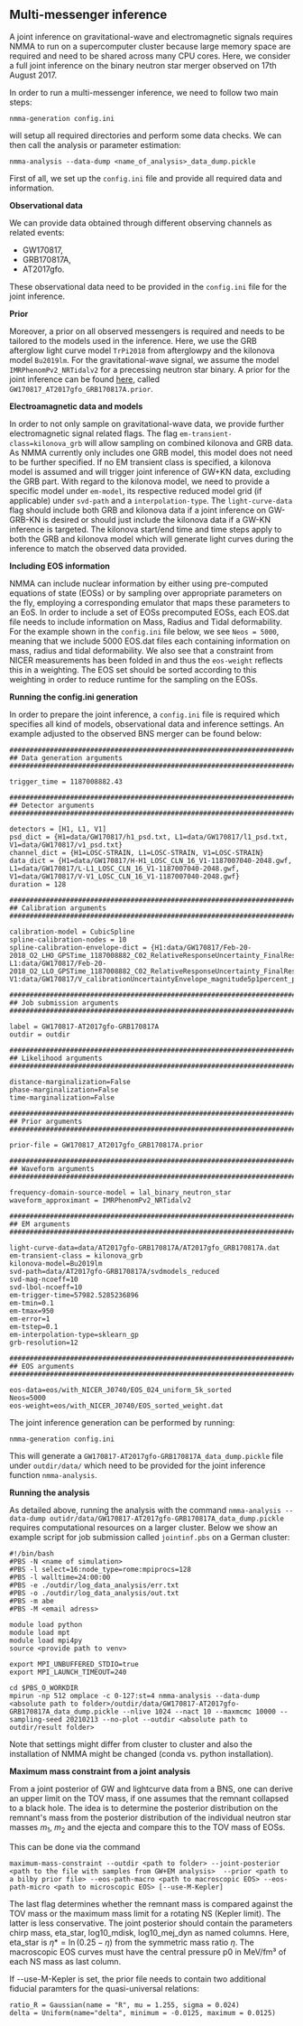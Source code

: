 ## Multi-messenger inference

A joint inference on gravitational-wave and electromagnetic signals requires NMMA to run on a supercomputer cluster because large memory space are required and need to be shared across many CPU cores. Here, we consider a full joint inference on the binary neutron star merger observed on 17th August 2017. 

In order to run a multi-messenger inference, we need to follow two main steps:

	nmma-generation config.ini

will setup all required directories and perform some data checks. We can then call the analysis or parameter estimation:

    nmma-analysis --data-dump <name_of_analysis>_data_dump.pickle

First of all, we set up the `config.ini` file and provide all required data and information.

**Observational data**

We can provide data obtained through different observing channels as related events:
- GW170817,
- GRB170817A,
- AT2017gfo.

These observational data need to be provided in the `config.ini` file for the joint inference.

**Prior**

Moreover, a prior on all observed messengers is required and needs to be tailored to the models used in the inference. Here, we use the GRB afterglow light curve model `TrPi2018` from afterglowpy and the kilonova model `Bu2019lm`. For the gravitational-wave signal, we assume the model `IMRPhenomPv2_NRTidalv2` for a precessing neutron star binary. A prior for the joint inference can be found [here](https://github.com/nuclear-multimessenger-astronomy/nmma/tree/main/example_files/prior), called `GW170817_AT2017gfo_GRB170817A.prior`.

**Electroamagnetic data and models**

In order to not only sample on gravitational-wave data, we provide further electromagnetic signal related flags. The flag `em-transient-class=kilonova_grb` will allow sampling on combined kilonova and GRB data. As NMMA currently only includes one GRB model, this model does not need to be further specified. If no EM transient class is specified, a kilonova model is assumed and will trigger joint inference of GW+KN data, excluding the GRB part. With regard to the kilonova model, we need to provide a specific model under `em-model`, its respective reduced model grid (if applicable) under `svd-path` and a `interpolation-type`. The `light-curve-data` flag should include both GRB and kilonova data if a joint inference on GW-GRB-KN is desired or should just include the kilonova data if a GW-KN inference is targeted. The kilonova start/end time and time steps apply to both the GRB and kilonova model which will generate light curves during the inference to match the observed data provided. 

**Including EOS information**

NMMA can include nuclear information by either using pre-computed equations of state (EOSs) or by sampling over appropriate parameters on the fly, employing a corresponding emulator that maps these parameters to an EoS. In order to include a set of EOSs precomputed EOSs, each EOS.dat file needs to include information on Mass, Radius and Tidal deformability. For the example shown in the `config.ini` file below, we see `Neos = 5000`, meaning that we include 5000 EOS.dat files each containing information on mass, radius and tidal deformability. We also see that a constraint from NICER measurements has been folded in and thus the `eos-weight` reflects this in a weighting. The EOS set should be sorted according to this weighting in order to reduce runtime for the sampling on the EOSs. 

**Running the config.ini generation**

In order to prepare the joint inference, a `config.ini` file is required which specifies all kind of models, observational data and inference settings. An example adjusted to the observed BNS merger can be found below:

    ################################################################################
    ## Data generation arguments
    ################################################################################
    
    trigger_time = 1187008882.43
    
    ################################################################################
    ## Detector arguments
    ################################################################################

    detectors = [H1, L1, V1]
    psd_dict = {H1=data/GW170817/h1_psd.txt, L1=data/GW170817/l1_psd.txt, V1=data/GW170817/v1_psd.txt}
    channel_dict = {H1=LOSC-STRAIN, L1=LOSC-STRAIN, V1=LOSC-STRAIN}
    data_dict = {H1=data/GW170817/H-H1_LOSC_CLN_16_V1-1187007040-2048.gwf, L1=data/GW170817/L-L1_LOSC_CLN_16_V1-1187007040-2048.gwf, V1=data/GW170817/V-V1_LOSC_CLN_16_V1-1187007040-2048.gwf}
    duration = 128
    
    ################################################################################
    ## Calibration arguments
    ################################################################################
    
    calibration-model = CubicSpline
    spline-calibration-nodes = 10
    spline-calibration-envelope-dict = {H1:data/GW170817/Feb-20-2018_O2_LHO_GPSTime_1187008882_C02_RelativeResponseUncertainty_FinalResults.txt, L1:data/GW170817/Feb-20-2018_O2_LLO_GPSTime_1187008882_C02_RelativeResponseUncertainty_FinalResults.txt, V1:data/GW170817/V_calibrationUncertaintyEnvelope_magnitude5p1percent_phase40mraddeg20microsecond.txt}
    
    ################################################################################
    ## Job submission arguments
    ################################################################################

    label = GW170817-AT2017gfo-GRB170817A
    outdir = outdir

    ################################################################################
    ## Likelihood arguments
    ################################################################################

    distance-marginalization=False
    phase-marginalization=False
    time-marginalization=False
    
    ################################################################################
    ## Prior arguments
    ################################################################################
    
    prior-file = GW170817_AT2017gfo_GRB170817A.prior
    
    ################################################################################
    ## Waveform arguments
    ################################################################################
    
    frequency-domain-source-model = lal_binary_neutron_star
    waveform_approximant = IMRPhenomPv2_NRTidalv2
    
    ################################################################################
    ## EM arguments
    ################################################################################
        
    light-curve-data=data/AT2017gfo-GRB170817A/AT2017gfo_GRB170817A.dat
    em-transient-class = kilonova_grb
    kilonova-model=Bu2019lm
    svd-path=data/AT2017gfo-GRB170817A/svdmodels_reduced
    svd-mag-ncoeff=10
    svd-lbol-ncoeff=10
    em-trigger-time=57982.5285236896
    em-tmin=0.1
    em-tmax=950
    em-error=1
    em-tstep=0.1
    em-interpolation-type=sklearn_gp
    grb-resolution=12
    
    ################################################################################
    ## EOS arguments
    ################################################################################
     
    eos-data=eos/with_NICER_J0740/EOS_024_uniform_5k_sorted
    Neos=5000
    eos-weight=eos/with_NICER_J0740/EOS_sorted_weight.dat


The joint inference generation can be performed by running:
    
    nmma-generation config.ini

This will generate a `GW170817-AT2017gfo-GRB170817A_data_dump.pickle` file under `outdir/data/` which need to be provided for the joint inference function `nmma-analysis`. 

**Running the analysis**

As detailed above, running the analysis with the command `nmma-analysis --data-dump outidr/data/GW170817-AT2017gfo-GRB170817A_data_dump.pickle` requires computational resources on a larger cluster. Below we show an example script for job submission called `jointinf.pbs` on a German cluster:

    #!/bin/bash
    #PBS -N <name of simulation>
    #PBS -l select=16:node_type=rome:mpiprocs=128
    #PBS -l walltime=24:00:00
    #PBS -e ./outdir/log_data_analysis/err.txt
    #PBS -o ./outdir/log_data_analysis/out.txt
    #PBS -m abe
    #PBS -M <email adress>
    
    module load python
    module load mpt
    module load mpi4py
    source <provide path to venv>

    export MPI_UNBUFFERED_STDIO=true
    export MPI_LAUNCH_TIMEOUT=240
    
    cd $PBS_O_WORKDIR
    mpirun -np 512 omplace -c 0-127:st=4 nmma-analysis --data-dump <absolute path to folder>/outdir/data/GW170817-AT2017gfo-GRB170817A_data_dump.pickle --nlive 1024 --nact 10 --maxmcmc 10000 --sampling-seed 20210213 --no-plot --outdir <absolute path to outdir/result folder>

Note that settings might differ from cluster to cluster and also the installation of NMMA might be changed (conda vs. python installation). 


**Maximum mass constraint from a joint analysis**

From a joint posterior of GW and lightcurve data from a BNS, one can derive an upper limit on the TOV mass, if one assumes that the remnant collapsed to a black hole. The idea is to determine the posterior distribution on the remnant's mass from the posterior distribution of the individual neutron star masses $m_1$, $m_2$ and the ejecta and compare this to the TOV mass of EOSs. 

This can be done via the command 
    
    maximum-mass-constraint --outdir <path to folder> --joint-posterior <path to the file with samples from GW+EM analysis>  --prior <path to a bilby prior file> --eos-path-macro <path to macroscopic EOS> --eos-path-micro <path to microscopic EOS> [--use-M-Kepler]

The last flag determines whether the remnant mass is compared against the TOV mass or the maximum mass limit for a rotating NS (Kepler limit). The latter is less conservative. The joint posterior should contain the parameters chirp mass, eta_star, log10_mdisk, log10_mej_dyn as named columns. Here, eta_star is $η* = \ln(0.25-η)$ from the symmetric mass ratio $η$. The macroscopic EOS curves must have the central pressure p0 in MeV/fm³ of each NS mass as last column. 

If --use-M-Kepler is set, the prior file needs to contain two additional fiducial paramters for the quasi-universal relations: 

    ratio_R = Gaussian(name = "R", mu = 1.255, sigma = 0.024)
    delta = Uniform(name="delta", minimum = -0.0125, maximum = 0.0125)

